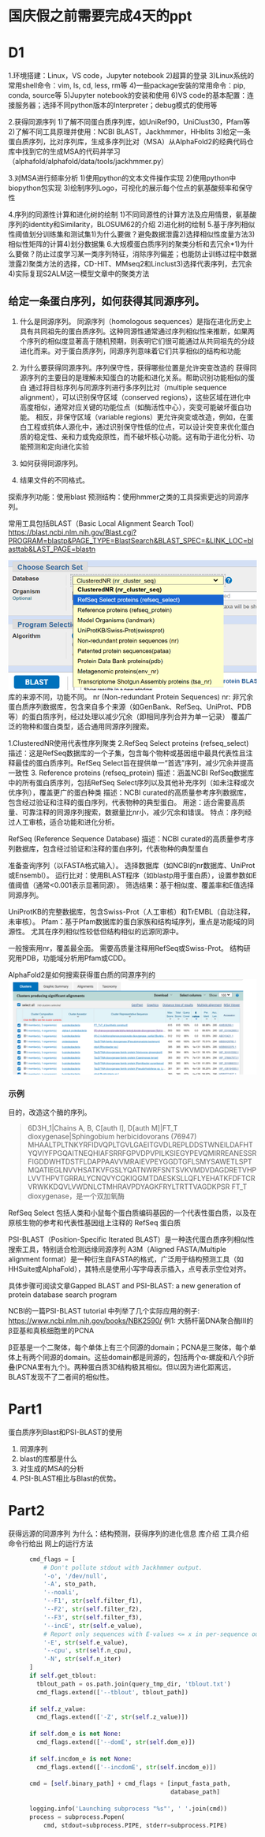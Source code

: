 # 国庆假之前需要完成4天的ppt
# D1
1.环境搭建：Linux，VS code，Jupyter notebook
2)超算的登录
3)Linux系统的常用shell命令：vim, ls, cd, less, rm等
4)一些package安装的常用命令：pip, conda, source等 
5)Jupyter notebook的安装和使用
6)VS code的基本配置：连接服务器；选择不同python版本的Interpreter；debug模式的使用等

2.获得同源序列
1)了解不同蛋白质序列库，如UniRef90，UniClust30，Pfam等
2)了解不同工具原理并使用：NCBI BLAST，Jackhmmer，HHblits
3)给定一条蛋白质序列，比对序列库，生成多序列比对（MSA）从AlphaFold2的经典代码仓库中找到它的生成MSA的代码并学习（alphafold/alphafold/data/tools/jackhmmer.py）

3.对MSA进行频率分析
1)使用python的文本文件操作实现
2)使用python中biopython包实现
3)绘制序列Logo，可视化的展示每个位点的氨基酸频率和保守性 


4.序列的同源性计算和进化树的绘制
1)不同同源性的计算方法及应用情景，氨基酸序列的identity和Similarity，BLOSUM62的介绍
2)进化树的绘制
5.基于序列相似性阈值划分训练集和测试集1)为什么要做？避免数据泄露2)选择相似性度量方法3)相似性矩阵的计算4)划分数据集
6.大规模蛋白质序列的聚类分析和去冗余*1)为什么要做？防止过度学习某一类序列特征，消除序列偏差；也能防止训练过程中数据泄露2)聚类方法的选择，CD-HIT、MMseq2和Linclust3)选择代表序列，去冗余4)实际复现S2ALM这一模型文章中的聚类方法


## 给定一条蛋白序列，如何获得其同源序列。
1. 什么是同源序列。
同源序列（homologous sequences）是指在进化历史上具有共同祖先的蛋白质序列。这种同源性通常通过序列相似性来推断，如果两个序列的相似度显著高于随机预期，则表明它们很可能通过从共同祖先的分歧进化而来。对于蛋白质序列，同源序列意味着它们共享相似的结构和功能
2. 为什么要获得同源序列。序列保守性，获得哪些位置是允许突变改造的
获得同源序列的主要目的是理解未知蛋白的功能和进化关系。帮助识别功能相似的蛋白
通过将目标序列与同源序列进行多序列比对（multiple sequence alignment），可以识别保守区域（conserved regions），这些区域在进化中高度相似，通常对应关键的功能位点（如酶活性中心），突变可能破坏蛋白功能。 相反，非保守区域（variable regions）更允许突变或改造，例如，在蛋白工程或抗体人源化中，通过识别保守性低的位点，可以设计突变来优化蛋白质的稳定性、亲和力或免疫原性，而不破坏核心功能。这有助于进化分析、功能预测和定向进化实验

3. 如何获得同源序列。
4. 结果文件的不同格式。


探索序列功能：使用blast
预测结构：使用hmmer之类的工具探索更远的同源序列。

常用工具包括BLAST（Basic Local Alignment Search Tool）
https://blast.ncbi.nlm.nih.gov/Blast.cgi?PROGRAM=blastp&PAGE_TYPE=BlastSearch&BLAST_SPEC=&LINK_LOC=blasttab&LAST_PAGE=blastn

![blast的库](vx_images/495115921271068.png)
库的来源不同，功能不同。
nr (Non-redundant Protein Sequences)
nr: 非冗余蛋白质序列数据库，包含来自多个来源（如GenBank、RefSeq、UniProt、PDB等）的蛋白质序列，经过处理以减少冗余（即相同序列合并为单一记录）
覆盖广泛的物种和蛋白类型，适合通用同源序列搜索。

1.ClusteredNR使用代表性序列聚类
2.RefSeq Select proteins (refseq_select)
描述：这是RefSeq数据库的一个子集，包含每个物种或基因组中最具代表性且注释最佳的蛋白质序列。RefSeq Select旨在提供单一“首选”序列，减少冗余并提高一致性
3. Reference proteins (refseq_protein)
描述：涵盖NCBI RefSeq数据库中的所有蛋白质序列，包括RefSeq Select序列以及其他补充序列（如未注释或次优序列），覆盖更广的蛋白种类
描述：NCBI curated的高质量参考序列数据库，包含经过验证和注释的蛋白序列，代表物种的典型蛋白。
用途：适合需要高质量、可靠注释的同源序列搜索，数据量比nr小，减少冗余和错误。
特点：序列经过人工审核，适合功能和进化分析。

RefSeq (Reference Sequence Database)
描述：NCBI curated的高质量参考序列数据库，包含经过验证和注释的蛋白序列，代表物种的典型蛋白

准备查询序列（以FASTA格式输入）。
选择数据库（如NCBI的nr数据库、UniProt或Ensembl）。
运行比对：使用BLAST程序（如blastp用于蛋白质），设置参数如E值阈值（通常<0.001表示显著同源）。
筛选结果：基于相似度、覆盖率和E值选择同源序列。

UniProtKB的完整数据库，包含Swiss-Prot（人工审核）和TrEMBL（自动注释，未审核）。
Pfam：基于Pfam数据库的蛋白家族和结构域序列，重点是功能域的同源性。
尤其在序列相似性较低但结构相似的远源同源中。

一般搜索用nr，覆盖最全面。
需要高质量注释用RefSeq或Swiss-Prot。
结构研究用PDB，功能域分析用Pfam或CDD。


AlphaFold2是如何搜索获得蛋白质的同源序列的
![MSA viewer](vx_images/227593723061485.png)
### 示例
目的，改造这个酶的序列。
>6D3H_1|Chains A, B, C[auth I], D[auth M]|FT_T dioxygenase|Sphingobium herbicidovorans (76947)
MHAALTPLTNKYRFIDVQPLTGVLGAEITGVDLREPLDDSTWNEILDAFHTYQVIYFPGQAITNEQHIAFSRRFGPVDPVPILKSIEGYPEVQMIRREANESSRFIGDDWHTDSTFLDAPPAAVVMRAIEVPEYGGDTGFLSMYSAWETLSPTMQATIEGLNVVHSATKVFGSLYQATNWRFSNTSVKVMDVDAGDRETVHPLVVTHPVTGRRALYCNQVYCQKIQGMTDAESKSLLQFLYEHATKFDFTCRVRWKKDQVLVWDNLCTMHRAVPDYAGKFRYLTRTTVAGDKPSR
FT_T dioxygenase，是一个双加氧酶

RefSeq Select 包括人类和小鼠每个蛋白质编码基因的一个代表性蛋白质，以及在原核生物的参考和代表性基因组上注释的 RefSeq 蛋白质



PSI-BLAST（Position-Specific Iterated BLAST）是一种迭代蛋白质序列相似性搜索工具，特别适合检测远缘同源序列
A3M（Aligned FASTA/Multiple alignment format）是一种衍生自FASTA的格式，广泛用于结构预测工具（如HHSuite或AlphaFold），其特点是使用小写字母表示插入，点号表示空位对齐。


具体步骤可阅读文章Gapped BLAST and PSI-BLAST: a new generation of protein database search program

NCBI的一篇PSI-BLAST tutorial 中列举了几个实际应用的例子:
https://www.ncbi.nlm.nih.gov/books/NBK2590/
例1: 大肠杆菌DNA聚合酶III的β亚基和真核细胞里的PCNA

β亚基是一个二聚体，每个单体上有三个同源的domain；PCNA是三聚体，每个单体上有两个同源的domain。这些domain都是同源的，包括两个α-螺旋和八个β折叠(PCNA里有九个)。两种蛋白质3D结构极其相似。但以因为进化距离远，BLAST发现不了二者间的相似性。

# Part1
蛋白质序列Blast和PSI-BLAST的使用
1. 同源序列
2. blast的库都是什么
3. 对生成的MSA的分析
4. PSI-BLAST相比与Blast的优势。

# Part2
获得远源的同源序列
为什么：结构预测，获得序列的进化信息
库介绍
工具介绍
命令行给出
网上的运行方法

``` python
      cmd_flags = [
          # Don't pollute stdout with Jackhmmer output.
          '-o', '/dev/null',
          '-A', sto_path,
          '--noali',
          '--F1', str(self.filter_f1),
          '--F2', str(self.filter_f2),
          '--F3', str(self.filter_f3),
          '--incE', str(self.e_value),
          # Report only sequences with E-values <= x in per-sequence output.
          '-E', str(self.e_value),
          '--cpu', str(self.n_cpu),
          '-N', str(self.n_iter)
      ]
      if self.get_tblout:
        tblout_path = os.path.join(query_tmp_dir, 'tblout.txt')
        cmd_flags.extend(['--tblout', tblout_path])

      if self.z_value:
        cmd_flags.extend(['-Z', str(self.z_value)])

      if self.dom_e is not None:
        cmd_flags.extend(['--domE', str(self.dom_e)])

      if self.incdom_e is not None:
        cmd_flags.extend(['--incdomE', str(self.incdom_e)])

      cmd = [self.binary_path] + cmd_flags + [input_fasta_path,
                                              database_path]

      logging.info('Launching subprocess "%s"', ' '.join(cmd))
      process = subprocess.Popen(
          cmd, stdout=subprocess.PIPE, stderr=subprocess.PIPE)
```
